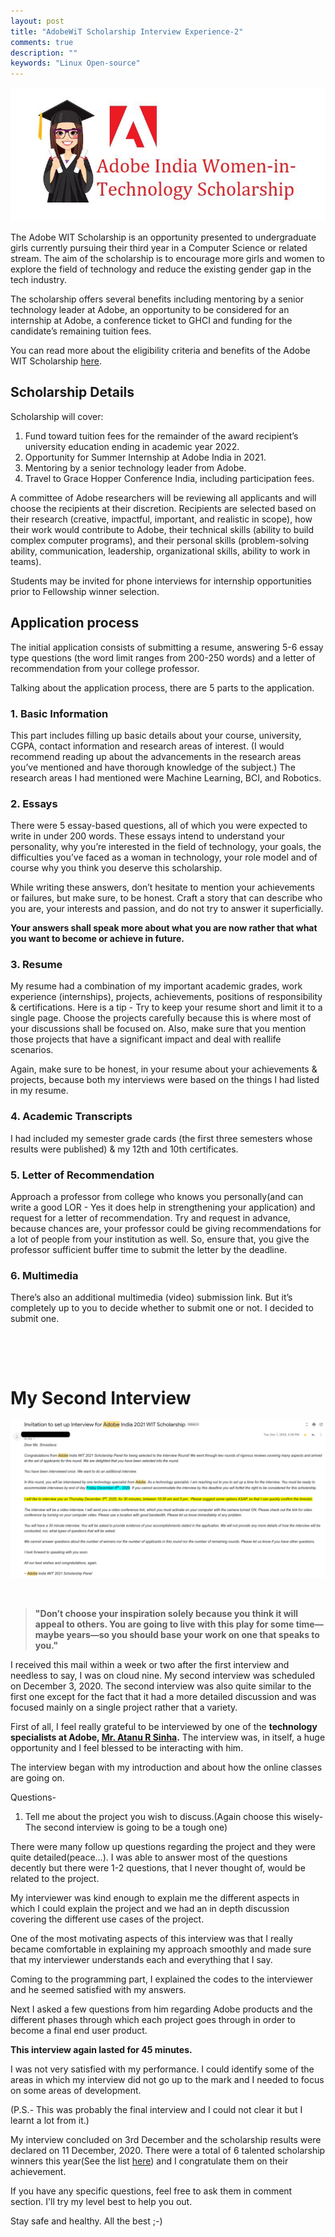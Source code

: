 ```yaml
---
layout: post
title: "AdobeWiT Scholarship Interview Experience-2"
comments: true
description: ""
keywords: "Linux Open-source"
---
```


<img  src="https://raw.githubusercontent.com/kritika-srivastava/Personal-Blog/refs/heads/main/assets/images/Adobe0.jpg" alt>

The Adobe WIT Scholarship is an opportunity presented to undergraduate girls currently pursuing their third year in a Computer Science or related stream. The aim of the scholarship is to encourage more girls and women to explore the field of technology and reduce the existing gender gap in the tech industry.

The scholarship offers several benefits including mentoring by a senior technology leader at Adobe, an opportunity to be considered for an internship at Adobe, a conference ticket to GHCI and funding for the candidate’s remaining tuition fees.

You can read more about the eligibility criteria and benefits of the Adobe WIT Scholarship [here](https://research.adobe.com/adobe-india-women-in-technology-scholarship/).

## Scholarship Details 

Scholarship will cover:

1. Fund toward tuition fees for the remainder of the award recipient’s university education ending in academic year 2022.
2. Opportunity for Summer Internship at Adobe India in 2021.
3. Mentoring by a senior technology leader from Adobe.
4. Travel to Grace Hopper Conference India, including participation fees.

A committee of Adobe researchers will be reviewing all applicants and will choose the recipients at their discretion. Recipients are selected based on their research (creative, impactful, important, and realistic in scope), how their work would contribute to Adobe, their technical skills (ability to build complex computer programs), and their personal skills (problem-solving ability, communication, leadership, organizational skills, ability to work in teams). 

Students may be invited for phone interviews for internship opportunities prior to Fellowship winner selection. 

## Application process

The initial application consists of submitting a resume, answering 5-6 essay type questions (the word limit ranges from 200-250 words) and a letter of recommendation from your college professor.

Talking about the application process, there are 5 parts to the application.

### 1. Basic Information

This part includes filling up basic details about your course, university, CGPA, contact information and research areas of interest. (I would recommend reading up about the advancements in the research areas you’ve mentioned and have thorough knowledge of the subject.) The research areas I had mentioned were Machine Learning, BCI, and Robotics.

### 2. Essays

There were 5 essay-based questions, all of which you were expected to write in under 200 words. These essays intend to understand your personality, why you’re interested in the field of technology, your goals, the difficulties you’ve faced as a woman in technology, your role model and of course why you think you deserve this scholarship.

While writing these answers, don’t hesitate to mention your achievements or failures, but make sure, to be honest. Craft a story that can describe who you are, your interests and passion, and do not try to answer it superficially. 

**Your answers shall speak more about what you are now rather that what you want to become or achieve in future.** 

### 3. Resume

My resume had a combination of my important academic grades, work experience (internships), projects, achievements, positions of responsibility & certifications. Here is a tip - Try to keep your resume short and limit it to a single page. Choose the projects carefully because this is where most of your discussions shall be focused on. Also, make sure that you mention those projects that have a significant impact and deal with reallife scenarios. 

Again, make sure to be honest, in your resume about your achievements & projects, because both my interviews were based on the things I had listed in my resume.

### 4. Academic Transcripts

I had included my semester grade cards (the first three semesters whose results were published) & my 12th and 10th certificates.

### 5. Letter of Recommendation

Approach a professor from college who knows you personally(and can write a good LOR - Yes it does help in strengthening your application) and request for a letter of recommendation. Try and request in advance, because chances are, your professor could be giving recommendations for a lot of people from your institution as well. So, ensure that, you give the professor sufficient buffer time to submit the letter by the deadline.

### 6. Multimedia

There’s also an additional multimedia (video) submission link. But it’s completely up to you to decide whether to submit one or not. I decided to submit one.
&nbsp;

&nbsp;

&nbsp;


# My Second Interview

<img  src="https://raw.githubusercontent.com/kritika-srivastava/Personal-Blog/refs/heads/main/assets/images/Adobe-2.png" alt>

&nbsp;


> **"Don’t choose your inspiration solely because you think it will appeal to others. You are going to live with this play for some time—maybe years—so you should base your work on one that speaks to you."**

I received this mail within a week or two after the first interview and needless to say, I was on cloud nine. My second interview was scheduled on December 3, 2020. The second interview was also quite similar to the first one except for the fact that it had a more detailed discussion and was focused mainly on a single project rather that a variety.

First of all, I feel really grateful to be interviewed by one of the **technology specialists at Adobe, [Mr. Atanu R Sinha](https://research.adobe.com/person/atanu-sinha/).** The interview was, in itself, a huge opportunity and I feel blessed to be interacting with him. 

The interview began with my introduction and about how the online classes are going on.

Questions-

1. Tell me about the project you wish to discuss.(Again choose this wisely- The second interview is going to be a tough one)

There were many follow up questions regarding the project  and they were quite detailed(peace...). I was able to answer most of the questions decently but there were 1-2 questions, that I never thought of, would be related to the project. 

My interviewer was kind enough to explain me the different aspects in which I could explain the project and we had an in depth discussion covering the different use cases of the project.

One of the most motivating aspects of this interview was that I really became comfortable in explaining my approach smoothly and made sure that my interviewer understands each and everything that I say.

Coming to the programming part, I explained the codes to the interviewer and he seemed satisfied with my answers.

Next I asked a few questions from him regarding Adobe products and the different phases through which each project goes through in order to become a final end user product. 

**This interview again lasted for 45 minutes.**

I was not very satisfied with my performance. I could identify some of the areas in which my interview did not go up to the mark and I needed to focus on some areas of development.

(P.S.- This was probably the final interview and I could not clear it but I learnt a lot from it.)

My interview concluded on 3rd December and the scholarship results were declared on 11 December, 2020.
There were a total of 6 talented scholarship winners this year(See the list [here](https://research.adobe.com/adobe-india-women-in-technology-scholarship/india-scholarship-winners/))  and I congratulate them on their achievement.

If you have any specific questions, feel free to ask them in comment section. I'll try my level best to help you out.

Stay safe and healthy. All the best ;-)